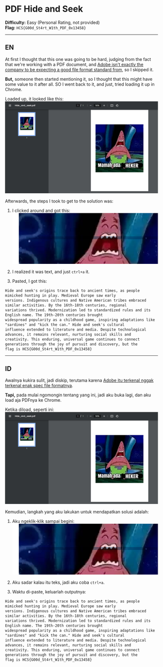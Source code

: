 # **PDF Hide and Seek**

**Difficulty:** Easy (Personal Rating, not provided)  
**Flag:** `HCS{G00d_St4rt_W1th_PDF_0x13458}`

---

## **EN**

At first I thought that this one was going to be hard, judging from the fact that we're working with a PDF document, and [Adobe isn't exactly the company to be expecting a good file format standard from](https://github.com/gco/xee/blob/4fa3a6d609dd72b8493e52a68f316f7a02903276/XeePhotoshopLoader.m#L108), so I skipped it.

**But,** someone then started mentioning it, so I thought that this might have some value to it after all. SO I went back to it, and just, tried loading it up in Chrome.

Loaded up, it looked like this: ![Image of the PDF preview](./assets/image-1.png)

Afterwards, the steps I took to get to the solution was:

1. I clicked around and got this:  
   ![Image of the text selection](./assets/image.png)

2. I realized it was text, and just `ctrl+a` it.

3. Pasted, I got this:

```
Hide and seek's origins trace back to ancient times, as people mimicked hunting in play. Medieval Europe saw early
versions. Indigenous cultures and Native American tribes embraced similar activities. By the 16th-18th centuries, regional
variations thrived. Modernization led to standardized rules and its English name. The 19th-20th centuries brought
widespread popularity as a childhood game, inspiring adaptations like "sardines" and "kick the can." Hide and seek's cultural
influence extended to literature and media. Despite technological advances, it remains relevant, nurturing social skills and
creativity. This enduring, universal game continues to connect generations through the joy of pursuit and discovery, but the
flag is HCS{G00d_St4rt_W1th_PDF_0x13458}
```

---

## **ID**

Awalnya kukira sulit, jadi diskip, terutama karena [Adobe itu terkenal nggak terkenal enak spec file formatnya](https://github.com/gco/xee/blob/4fa3a6d609dd72b8493e52a68f316f7a02903276/XeePhotoshopLoader.m#L108).

**Tapi,** pada mulai ngomongin tentang yang ini, jadi aku buka lagi, dan aku load aja PDFnya ke Chrome.

Ketika diload, seperti ini: ![Image of the PDF preview](./assets/image-1.png)

Kemudian, langkah yang aku lakukan untuk mendapatkan solusi adalah:

1. Aku ngeklik-klik sampai begini:  
   ![Image of the text selection](./assets/image.png)

2. Aku sadar kalau itu teks, jadi aku coba `ctrl+a`.

3. Waktu di-paste, keluarlah outputnya:

```
Hide and seek's origins trace back to ancient times, as people mimicked hunting in play. Medieval Europe saw early
versions. Indigenous cultures and Native American tribes embraced similar activities. By the 16th-18th centuries, regional
variations thrived. Modernization led to standardized rules and its English name. The 19th-20th centuries brought
widespread popularity as a childhood game, inspiring adaptations like "sardines" and "kick the can." Hide and seek's cultural
influence extended to literature and media. Despite technological advances, it remains relevant, nurturing social skills and
creativity. This enduring, universal game continues to connect generations through the joy of pursuit and discovery, but the
flag is HCS{G00d_St4rt_W1th_PDF_0x13458}
```
